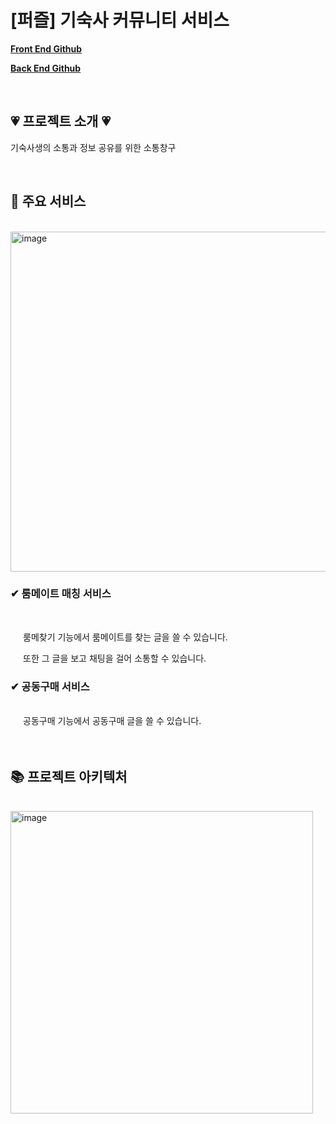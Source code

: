 # [퍼즐] 기숙사 커뮤니티 서비스

[**Front End Github**](https://github.com/chan-byeong/Puzzle_05)

[**Back End Github**](https://github.com/dhun0103/dormitoryBE)

<br/>

## 💗 프로젝트 소개 💗
기숙사생의 소통과 정보 공유를 위한 소통창구

<br/>

## 🚩 주요 서비스
<br/>

<img width="544" alt="image" src="https://github.com/dhun0103/dormitoryBE/assets/112223836/fa396e8f-1f5f-4960-ac9d-e158ac9fc30c">

<br/>

### **✔ 룸메이트 매칭 서비스**
<br/>
<div style="margin-left:20px">

룸메찾기 기능에서 룸메이트를 찾는 글을 쓸 수 있습니다.

또한 그 글을 보고 채팅을 걸어 소통할 수 있습니다.
</div>

### **✔ 공동구매 서비스**
<br/>
<div style="margin-left:20px">
공동구매 기능에서 공동구매 글을 쓸 수 있습니다.
</div>
<br/>
<br/>

## 📚 프로젝트 아키텍처
<br/>

<img width="484" alt="image" src="https://github.com/dhun0103/dormitoryBE/assets/112223836/4d7e3080-90b8-4e2e-b445-6fa68de0b09b">
<br/>
<br/>
